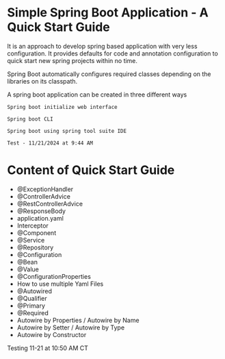 # Simple Spring Boot Application - A Quick Start Guide

It is an approach to develop spring based application with very less configuration. 
It provides defaults for code and annotation configuration to quick start new spring projects within no time.

Spring Boot automatically configures required classes depending on the libraries on its classpath.

A spring boot application can be created in three different ways

    Spring boot initialize web interface

    Spring boot CLI

    Spring boot using spring tool suite IDE

    Test - 11/21/2024 at 9:44 AM

# Content of Quick Start Guide

 - @ExceptionHandler
 - @ControllerAdvice
 - @RestControllerAdvice
 - @ResponseBody
 - application.yaml
 - Interceptor
 - @Component
 - @Service
 - @Repository
 - @Configuration
 - @Bean
 - @Value
 - @ConfigurationProperties
 - How to use multiple Yaml Files
 - @Autowired
 - @Qualifier
 - @Primary
 - @Required
 - Autowire by Properties / Autowire by Name
 - Autowire by Setter / Autowire by Type
 - Autowire by Constructor

 Testing 11-21 at 10:50 AM CT
